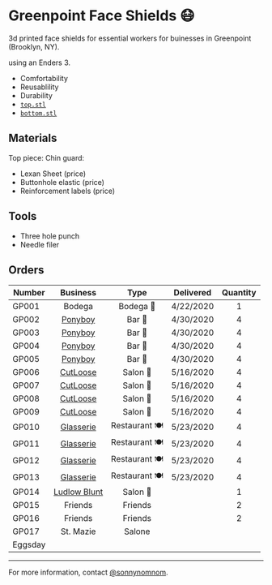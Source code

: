# Greenpoint Face Shields 😷

3d printed face shields for essential workers for buinesses in Greenpoint (Brooklyn, NY).

using an Enders 3.

- Comfortability 
- Reusablility
- Durability
- [`top.stl`](https://github.com/sonnynomnom/diy-face-shields/blob/master/top.stl)
- [`bottom.stl`](https://github.com/sonnynomnom/diy-face-shields/blob/master/bottom.stl)

## Materials

Top piece:
Chin guard:

- Lexan Sheet (price)
- Buttonhole elastic (price)
- Reinforcement labels (price)

## Tools

- Three hole punch
- Needle filer

## Orders

| Number | Business | Type | Delivered | Quantity | 
| --- | :---: | :---: | :---: | :---: |
| GP001 | Bodega | Bodega 🛒 | 4/22/2020 | 1 | 
| GP002 | [Ponyboy](https://www.instagram.com/ponyboyny) | Bar 🍺 | 4/30/2020 | 4 | 
| GP003 | [Ponyboy](https://www.instagram.com/ponyboyny) | Bar 🍺 | 4/30/2020 | 4 | 
| GP004 | [Ponyboy](https://www.instagram.com/ponyboyny)| Bar 🍺 | 4/30/2020 | 4 |
| GP005 | [Ponyboy](https://www.instagram.com/ponyboyny) | Bar 🍺 | 4/30/2020 | 4 | 
| GP006 | [CutLoose](https://www.instagram.com/cutloosebk) | Salon 💈 | 5/16/2020 | 4 | 
| GP007 | [CutLoose](https://www.instagram.com/cutloosebk) | Salon 💈 | 5/16/2020 | 4 |
| GP008 | [CutLoose](https://www.instagram.com/cutloosebk) | Salon 💈 | 5/16/2020 | 4 | 
| GP009 | [CutLoose](https://www.instagram.com/cutloosebk) | Salon 💈 | 5/16/2020 | 4 | 
| GP010 | [Glasserie](https://www.instagram.com/glasserienyc) | Restaurant 🍽 | 5/23/2020 | 4 | 
| GP011 | [Glasserie](https://www.instagram.com/glasserienyc) | Restaurant 🍽 | 5/23/2020 | 4 | 
| GP012 | [Glasserie](https://www.instagram.com/glasserienyc) | Restaurant 🍽 | 5/23/2020 | 4 |
| GP013 | [Glasserie](https://www.instagram.com/glasserienyc) | Restaurant 🍽 | 5/23/2020 | 4 |
| GP014 | [Ludlow Blunt](https://www.instagram.com/ludlowblunt) | Salon 💈 | | 1 |
| GP015 | Friends | Friends | | 2 |
| GP016 | Friends | Friends | | 2 |
| GP017 | St. Mazie | Salone |
| Eggsday |
--- 

For more information, contact [@sonnynomnom](https://www.instagram.com/sonnynomnom).
